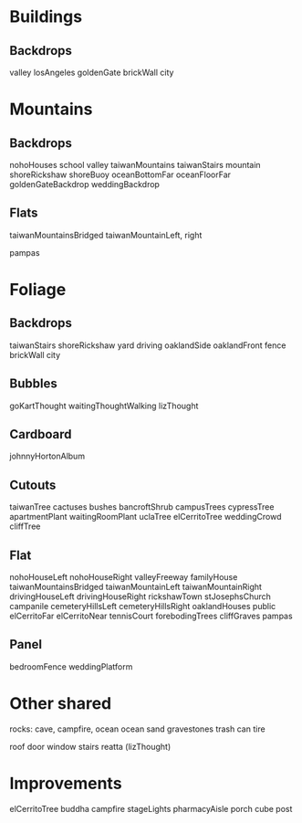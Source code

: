 # Buildings
## Backdrops
valley
losAngeles
goldenGate
brickWall
city

# Mountains
## Backdrops
nohoHouses
school
valley
taiwanMountains
taiwanStairs
mountain
shoreRickshaw
shoreBuoy
oceanBottomFar
oceanFloorFar
goldenGateBackdrop
weddingBackdrop

## Flats
taiwanMountainsBridged
taiwanMountainLeft, right

pampas

# Foliage
## Backdrops
taiwanStairs
shoreRickshaw
yard
driving
oaklandSide
oaklandFront
fence
brickWall
city

## Bubbles
goKartThought
waitingThoughtWalking
lizThought

## Cardboard
johnnyHortonAlbum

## Cutouts
taiwanTree
cactuses
bushes
bancroftShrub
campusTrees
cypressTree
apartmentPlant
waitingRoomPlant
uclaTree
elCerritoTree
weddingCrowd
cliffTree

## Flat
nohoHouseLeft
nohoHouseRight
valleyFreeway
familyHouse
taiwanMountainsBridged
taiwanMountainLeft
taiwanMountainRight
drivingHouseLeft
drivingHouseRight
rickshawTown
stJosephsChurch
campanile
cemeteryHillsLeft
cemeteryHillsRight
oaklandHouses
public
elCerritoFar
elCerritoNear
tennisCourt
forebodingTrees
cliffGraves
pampas

## Panel
bedroomFence
weddingPlatform

# Other shared
rocks: cave, campfire, ocean
ocean
sand
gravestones
trash can
tire

roof
door
window
stairs
reatta (lizThought)

# Improvements
elCerritoTree
buddha
campfire
stageLights
pharmacyAisle
porch cube post